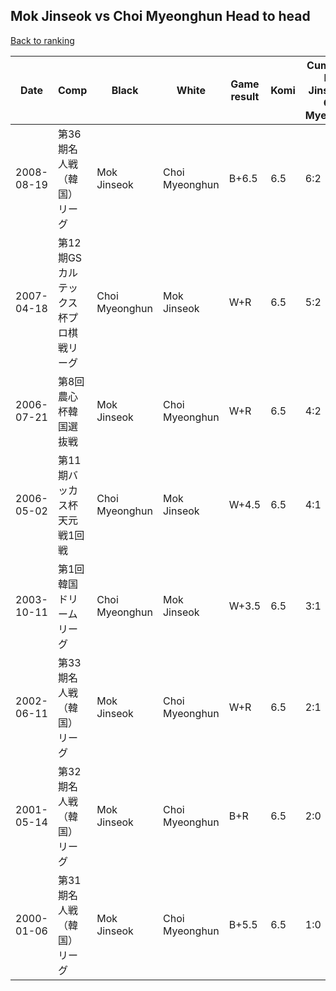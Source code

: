 ## Mok Jinseok vs Choi Myeonghun Head to head

[Back to ranking](../../index.md)




| **Date** | **Comp** | **Black** | **White** | **Game result** | **Komi** | **Cumulative Mok Jinseok vs Choi Myeonghun** | **Mok Jinseok streak** | **Choi Myeonghun streak** | 
| --- | --- | --- | --- | --- | --- | --- | --- | --- |
| 2008-08-19 | 第36期名人戦（韓国）リーグ | Mok Jinseok | Choi Myeonghun | B+6.5 | 6.5 | 6:2 | 2 | 0 | 
| 2007-04-18 | 第12期GSカルテックス杯プロ棋戦リーグ | Choi Myeonghun | Mok Jinseok | W+R | 6.5 | 5:2 | 1 | 0 | 
| 2006-07-21 | 第8回農心杯韓国選抜戦 | Mok Jinseok | Choi Myeonghun | W+R | 6.5 | 4:2 | 0 | 1 | 
| 2006-05-02 | 第11期バッカス杯天元戦1回戦 | Choi Myeonghun | Mok Jinseok | W+4.5 | 6.5 | 4:1 | 2 | 0 | 
| 2003-10-11 | 第1回韓国ドリームリーグ | Choi Myeonghun | Mok Jinseok | W+3.5 | 6.5 | 3:1 | 1 | 0 | 
| 2002-06-11 | 第33期名人戦（韓国）リーグ | Mok Jinseok | Choi Myeonghun | W+R | 6.5 | 2:1 | 0 | 1 | 
| 2001-05-14 | 第32期名人戦（韓国）リーグ | Mok Jinseok | Choi Myeonghun | B+R | 6.5 | 2:0 | 2 | 0 | 
| 2000-01-06 | 第31期名人戦（韓国）リーグ | Mok Jinseok | Choi Myeonghun | B+5.5 | 6.5 | 1:0 | 1 | 0 |




